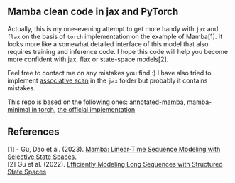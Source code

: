 ## Mamba clean code in jax and PyTorch

Actually, this is my one-evening attempt to get more handy with `jax` and `flax` on the basis of `torch`
implementation on the example of Mamba[1]. It looks more like a somewhat detailed interface of this model that also requires training and inference code. I hope this code will help you become more confident with 
jax, flax or state-space models[2].

Feel free to contact me on any mistakes you find :)
I have also tried to implement [associative scan](https://arxiv.org/abs/1709.04057) in the `jax` folder but probably it contains mistakes.

This repo is based on the following ones: [annotated-mamba](https://github.com/srush/annotated-mamba), [mamba-minimal in torch](https://github.com/johnma2006/mamba-minimal), [the official implementation](https://github.com/state-spaces/mamba)

## References
[1] - Gu, Dao et al. (2023). [Mamba: Linear-Time Sequence Modeling with Selective State Spaces.](https://arxiv.org/abs/2312.00752) <br/>
[2] Gu et al. (2022). [Efficiently Modeling Long Sequences with Structured State Spaces](https://arxiv.org/abs/2111.00396)

